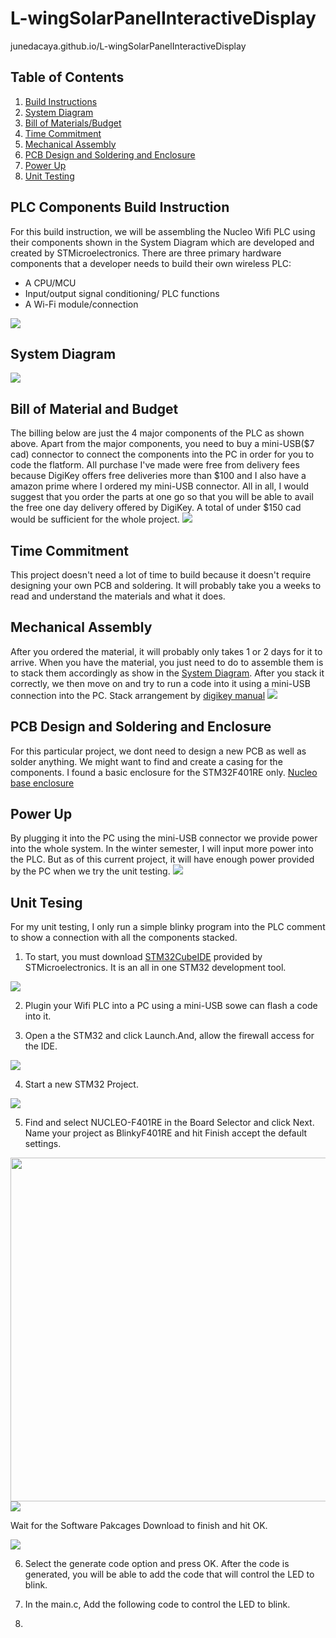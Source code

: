 # L-wingSolarPanelInteractiveDisplay
junedacaya.github.io/L-wingSolarPanelInteractiveDisplay



## Table of Contents
1. [Build Instructions](#PLC-Components-Build-Instructions)
2. [System Diagram](#System-Diagram)
3. [Bill of Materials/Budget](#Bill-of-Material-and-Budget)
4. [Time Commitment](#Time-Commitment)
5. [Mechanical Assembly](#Mechanical-Assembly)
6. [PCB Design and Soldering and Enclosure](#PCB-Design-and-Soldering-and-Enclosure)
7. [Power Up](#Power-Up)
8. [Unit Testing](#Unit-Testing)

## PLC Components Build Instruction
For this build instruction, we will be assembling the Nucleo Wifi PLC using their components shown in the System Diagram which are developed and created by STMicroelectronics. There are three primary hardware components that a developer needs to build their own wireless PLC:
* A CPU/MCU
* Input/output signal conditioning/ PLC functions
* A Wi-Fi module/connection
<img src="https://github.com/junedacaya/L-wingSolarPanelInteractiveDisplay/blob/master/Documentation/Assembled%20Wifi%20PLC%20with%20baseholder.jpg?raw=true">

## System Diagram
<img src="https://github.com/junedacaya/L-wingSolarPanelInteractiveDisplay/blob/master/Documentation/system%20diagram.png?raw=true">

## Bill of Material and Budget

The billing below are just the 4 major components of the PLC as shown above. Apart from the major components, you need to buy a mini-USB($7 cad) connector to connect the components into the PC in order for you to code the flatform. All purchase I've made were free from delivery fees because DigiKey offers free deliveries more than $100 and I also have a amazon prime where I ordered my mini-USB connector. All in all, I would suggest that you order the parts at one go so that you will be able to avail the free one day delivery offered by DigiKey. A total of under $150 cad would be sufficient for the whole project.
<img src="https://github.com/junedacaya/L-wingSolarPanelInteractiveDisplay/blob/master/documentation/proof%20of%20purchase.PNG?raw=true">

## Time Commitment

This project doesn't need a lot of time to build because it doesn't require designing your own PCB and soldering. It will probably take you a weeks to read and understand the materials and what it does. 

## Mechanical Assembly

After you ordered the material, it will probably only takes 1 or 2 days for it to arrive. When you have the material, you just need to do to assemble them is to stack them accordingly as show in the [System Diagram](#System-Diagram). After you stack it correctly, we then move on and try to run a code into it using a mini-USB connection into the PC.
Stack arrangement by [digikey manual](https://www.digikey.ca/en/articles/techzone/2018/jun/creating-a-custom-wireless-programmable-logic-controller)
<img src="https://github.com/junedacaya/L-wingSolarPanelInteractiveDisplay/blob/master/Documentation/StackArrangement.JPG?raw=true">

## PCB Design and Soldering and Enclosure

For this particular project, we dont need to design a new PCB as well as solder anything. We might want to find and create a casing for the components. I found a basic enclosure for the STM32F401RE only. [Nucleo base enclosure](https://github.com/junedacaya/L-wingSolarPanelInteractiveDisplay/blob/master/Electronics/NucleoBox_V1.1.stl)

## Power Up

By plugging it into the PC using the mini-USB connector we provide power into the whole system. In the winter semester, I will input more power into the PLC. But as of this current project, it will have enough power provided by the PC when we try the unit testing.
<img src="https://github.com/junedacaya/L-wingSolarPanelInteractiveDisplay/blob/master/Documentation/Assembled%20Wifi%20PLC%20with%20baseholder.jpg?raw=true">

## Unit Tesing

For my unit testing, I only run a simple blinky program into the PLC comment to show a connection with all the components stacked. 
1. To start, you must download [STM32CubeIDE](https://www.st.com/en/development-tools/stm32cubeide.html) provided by STMicroelectronics. It is an all in one STM32 development tool.
<img src="https://github.com/junedacaya/L-wingSolarPanelInteractiveDisplay/blob/master/Documentation/stm32pic.jpg?raw=true">

2. Plugin your Wifi PLC into a PC using a mini-USB sowe can flash a code into it.

3. Open a the STM32 and click Launch.And, allow the firewall access for the IDE.
<img src="https://github.com/junedacaya/L-wingSolarPanelInteractiveDisplay/blob/master/Documentation/launchscreen.PNG?raw=true">

4. Start a new STM32 Project.
<img src="https://github.com/junedacaya/L-wingSolarPanelInteractiveDisplay/blob/master/Documentation/startStm32Project.PNG?raw=true">

5. Find and select NUCLEO-F401RE in the Board Selector and click Next. Name your project as BlinkyF401RE and hit Finish accept the default settings.
<img src="https://github.com/junedacaya/L-wingSolarPanelInteractiveDisplay/blob/master/Documentation/findf401re.PNG?raw=true" height="550" width="750">
<img src="https://github.com/junedacaya/L-wingSolarPanelInteractiveDisplay/blob/master/Documentation/nameProject.PNG?raw=true">

Wait for the Software Pakcages Download to finish and hit OK.

<img src="https://github.com/junedacaya/L-wingSolarPanelInteractiveDisplay/blob/master/Documentation/softwarepackagedownload.PNG?raw=true">

6. Select the generate code option and press OK. After the code is generated, you will be able to add the code that will control the LED to blink.

7. In the main.c, Add the following code to control the LED to blink.

7. 
